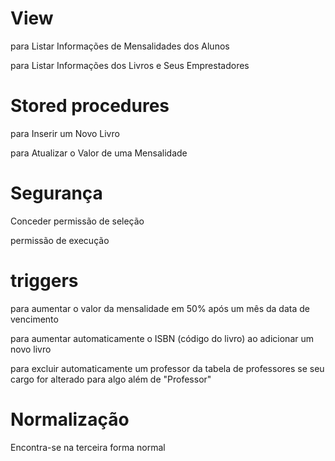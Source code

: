 

# View

para Listar Informações de Mensalidades dos Alunos
 
para Listar Informações dos Livros e Seus Emprestadores


# Stored procedures

para Inserir um Novo Livro

para Atualizar o Valor de uma Mensalidade

# Segurança

Conceder permissão de seleção

permissão de execução

# triggers

para aumentar o valor da mensalidade em 50% após um mês da data de vencimento

para aumentar automaticamente o ISBN (código do livro) ao adicionar um novo livro

para excluir automaticamente um professor da tabela de professores se seu cargo for alterado para algo além de "Professor"

# Normalização 

Encontra-se na terceira forma normal




